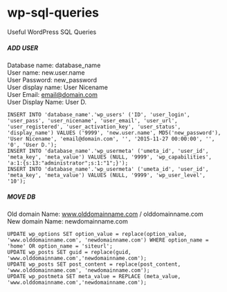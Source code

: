 # wp-sql-queries
Useful WordPress SQL Queries

##### ADD USER

Database name: 		  database_name  
User name: 	   		  new.user.name  
User Password: 		  new_password  
User display name:  User Nicename  
User Email:         email@domain.com  
User Display Name:  User D.

    INSERT INTO 'database_name'.'wp_users' ('ID', 'user_login', 'user_pass', 'user_nicename', 'user_email', 'user_url', 'user_registered', 'user_activation_key', 'user_status', 'display_name') VALUES ('9999', 'new.user.name', MD5('new_password'), 'User Nicename', 'email@domain.com', '', '2015-11-27 00:00:00', '', '0', 'User D.'); 
    INSERT INTO 'database_name'.'wp_usermeta' ('umeta_id', 'user_id', 'meta_key', 'meta_value') VALUES (NULL, '9999', 'wp_capabilities', 'a:1:{s:13:"administrator";s:1:"1";}');
    INSERT INTO 'database_name'.'wp_usermeta' ('umeta_id', 'user_id', 'meta_key', 'meta_value') VALUES (NULL, '9999', 'wp_user_level', '10');

##### MOVE DB

Old domain Name: www.olddomainname.com / olddomainname.com  
New domain Name: newdomainname.com

    UPDATE wp_options SET option_value = replace(option_value, 'www.olddomainname.com', 'newdomainname.com') WHERE option_name = 'home' OR option_name = 'siteurl';
    UPDATE wp_posts SET guid = replace(guid, 'www.olddomainname.com','newdomainname.com');
    UPDATE wp_posts SET post_content = replace(post_content, 'www.olddomainname.com', 'newdomainname.com');
    UPDATE wp_postmeta SET meta_value = REPLACE (meta_value, 'www.olddomainname.com','newdomainname.com');

